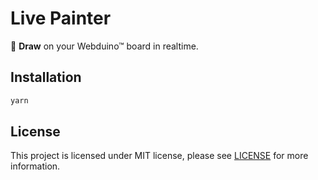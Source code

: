 # Live Painter

🌈 **Draw** on your Webduino™ board in realtime.

## Installation

```bash
yarn
```

## License

This project is licensed under MIT license, please see [LICENSE](LICENSE) for more information.
